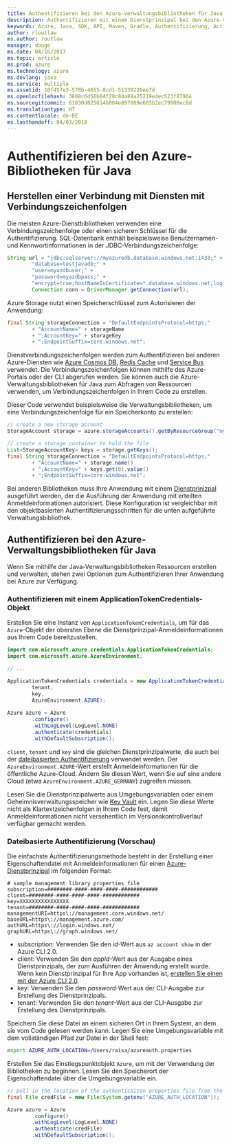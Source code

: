 ```yaml
---
title: Authentifizieren bei den Azure-Verwaltungsbibliotheken für Java
description: Authentifizieren mit einem Dienstprinzipal bei den Azure-Verwaltungsbibliotheken für Java
keywords: Azure, Java, SDK, API, Maven, Gradle, Authentifizierung, Active Directory, Dienstprinzipal
author: rloutlaw
ms.author: routlaw
manager: douge
ms.date: 04/16/2017
ms.topic: article
ms.prod: azure
ms.technology: azure
ms.devlang: java
ms.service: multiple
ms.assetid: 10f457e3-578b-4655-8cd1-51339226ee7d
ms.openlocfilehash: 3808c6d56b04f28c84a89a25219e4ec523f87964
ms.sourcegitcommit: 61030d025614b084e897809e603b2ec79900ec8d
ms.translationtype: HT
ms.contentlocale: de-DE
ms.lasthandoff: 04/03/2018
---
```

# <a name="authenticate-with-the-azure-libraries-for-java"></a>Authentifizieren bei den Azure-Bibliotheken für Java 

## <a name="connect-to-services-with-connection-strings"></a>Herstellen einer Verbindung mit Diensten mit Verbindungszeichenfolgen

Die meisten Azure-Dienstbibliotheken verwenden eine Verbindungszeichenfolge oder einen sicheren Schlüssel für die Authentifizierung. SQL-Datenbank enthält beispielsweise Benutzernamen-und Kennwortinformationen in der JDBC-Verbindungszeichenfolge:

```java
String url = "jdbc:sqlserver://myazuredb.database.windows.net:1433;" + 
        "database=testjavadb;" + 
        "user=myazdbuser;" +
        "password=myazdbpass;" +
        "encrypt=true;hostNameInCertificate=*.database.windows.net;loginTimeout=30;";
        Connection conn = DriverManager.getConnection(url);
```

Azure Storage nutzt einen Speicherschlüssel zum Autorisieren der Anwendung:

```java
final String storageConnection = "DefaultEndpointsProtocol=https;"
        + "AccountName=" + storageName 
        + ";AccountKey=" + storageKey
        + ";EndpointSuffix=core.windows.net";
```

Dienstverbindungszeichenfolgen werden zum Authentifizieren bei anderen Azure-Diensten wie [Azure Cosmos DB](https://docs.microsoft.com/azure/cosmos-db/sql-api-java-application#UseService), [Redis Cache](https://docs.microsoft.com/azure/redis-cache/cache-java-get-started) und [Service Bus](https://docs.microsoft.com/azure/service-bus-messaging/service-bus-java-how-to-use-queues) verwendet. Die Verbindungszeichenfolgen können mithilfe des Azure-Portals oder der CLI abgerufen werden.  Sie können auch die Azure-Verwaltungsbibliotheken für Java zum Abfragen von Ressourcen verwenden, um Verbindungszeichenfolgen in Ihrem Code zu erstellen. 

Dieser Code verwendet beispielsweise die Verwaltungsbibliotheken, um eine Verbindungszeichenfolge für ein Speicherkonto zu erstellen:

```java
// create a new storage account
StorageAccount storage = azure.storageAccounts().getByResourceGroup("myResourceGroup","myStorageAccount");

// create a storage container to hold the file
List<StorageAccountKey> keys = storage.getKeys();
final String storageConnection = "DefaultEndpointsProtocol=https;"
        + "AccountName=" + storage.name()
        + ";AccountKey=" + keys.get(0).value()
        + ";EndpointSuffix=core.windows.net";
```

Bei anderen Bibliotheken muss Ihre Anwendung mit einem [Dienstprinizpal](https://docs.microsoft.com/azure/active-directory/develop/active-directory-application-objects) ausgeführt werden, der die Ausführung der Anwendung mit erteilten Anmeldeinformationen autorisiert. Diese Konfiguration ist vergleichbar mit den objektbasierten Authentifizierungsschritten für die unten aufgeführte Verwaltungsbibliothek.

<a name="mgmt-auth"></a>

##  <a name="authenticate-with-the-azure-management-libraries-for-java"></a>Authentifizieren bei den Azure-Verwaltungsbibliotheken für Java

Wenn Sie mithilfe der Java-Verwaltungsbibliotheken Ressourcen erstellen und verwalten, stehen zwei Optionen zum Authentifizieren Ihrer Anwendung bei Azure zur Verfügung.

### <a name="authenticate-with-an-applicationtokencredentials-object"></a>Authentifizieren mit einem ApplicationTokenCredentials-Objekt

Erstellen Sie eine Instanz von `ApplicationTokenCredentials`, um für das `Azure`-Objekt der obersten Ebene die Dienstprinzipal-Anmeldeinformationen aus Ihrem Code bereitzustellen.

```java
import com.microsoft.azure.credentials.ApplicationTokenCredentials;
import com.microsoft.azure.AzureEnvironment;

// ...

ApplicationTokenCredentials credentials = new ApplicationTokenCredentials(client, 
        tenant,
        key, 
        AzureEnvironment.AZURE);
        
Azure azure = Azure
        .configure()
        .withLogLevel(LogLevel.NONE)
        .authenticate(credentials)
        .withDefaultSubscription();
```

`client`, `tenant` und `key` sind die gleichen Dienstprinzipalwerte, die auch bei der [dateibasierten Authentifizierung](#mgmt-file) verwendet werden. Der `AzureEnvironment.AZURE`-Wert erstellt Anmeldeinformationen für die öffentliche Azure-Cloud. Ändern Sie diesen Wert, wenn Sie auf eine andere Cloud (etwa `AzureEnvironment.AZURE_GERMANY`) zugreifen müssen.  

 Lesen Sie die Dienstprinzipalwerte aus Umgebungsvariablen oder einem Geheimnisverwaltungsspeicher wie [Key Vault](/azure/key-vault/key-vault-whatis.md) ein. Legen Sie diese Werte nicht als Klartextzeichenfolgen in Ihrem Code fest, damit Anmeldeinformationen nicht versehentlich im Versionskontrollverlauf verfügbar gemacht werden.   

<a name="mgmt-file"></a>

### <a name="file-based-authentication-preview"></a>Dateibasierte Authentifizierung (Vorschau)

Die einfachste Authentifizierungsmethode besteht in der Erstellung einer Eigenschaftendatei mit Anmeldeinformationen für einen [Azure-Dienstprinzipal](https://docs.microsoft.com/azure/active-directory/develop/active-directory-application-objects) im folgenden Format:

```text
# sample management library properties file
subscription=########-####-####-####-############
client=########-####-####-####-############
key=XXXXXXXXXXXXXXXX
tenant=########-####-####-####-############
managementURI=https\://management.core.windows.net/
baseURL=https\://management.azure.com/
authURL=https\://login.windows.net/
graphURL=https\://graph.windows.net/
```

- subscription: Verwenden Sie den *id*-Wert aus `az account show` in der Azure CLI 2.0.
- client: Verwenden Sie den *appId*-Wert aus der Ausgabe eines Dienstprinzipals, der zum Ausführen der Anwendung erstellt wurde. Wenn kein Dienstprinzipal für Ihre App vorhanden ist, [erstellen Sie einen mit der Azure CLI 2.0](https://docs.microsoft.com/cli/azure/create-an-azure-service-principal-azure-cli).
- key: Verwenden Sie den *password*-Wert aus der CLI-Ausgabe zur Erstellung des Dienstprinzipals. 
- tenant: Verwenden Sie den *tenant*-Wert aus der CLI-Ausgabe zur Erstellung des Dienstprinzipals.

Speichern Sie diese Datei an einem sicheren Ort in Ihrem System, an dem sie vom Code gelesen werden kann. Legen Sie eine Umgebungsvariable mit dem vollständigen Pfad zur Datei in der Shell fest:

```bash
export AZURE_AUTH_LOCATION=/Users/raisa/azureauth.properties
```

Erstellen Sie das Einstiegspunktobjekt `Azure`, um mit der Verwendung der Bibliotheken zu beginnen. Lesen Sie den Speicherort der Eigenschaftendatei über die Umgebungsvariable ein.

```java
// pull in the location of the authenticaiton properties file from the environment 
final File credFile = new File(System.getenv("AZURE_AUTH_LOCATION"));

Azure azure = Azure
        .configure()
        .withLogLevel(LogLevel.NONE)
        .authenticate(credFile)
        .withDefaultSubscription();
```



